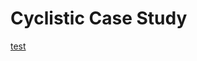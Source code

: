 # **Cyclistic Case Study** 

[test](https://public.tableau.com/views/cyclistictableau_16817430383780/Dashboard1?:language=en-US&:display_count=n&:origin=viz_share_link)

